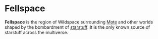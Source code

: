 # Fellspace

**Fellspace** is the region of Wildspace surrounding [Mote](../mote/mote.md) and other worlds shaped by the bombardment of [starstuff](../artifacts/starstuff.md). It is the only known source of starstuff across the multiverse.
